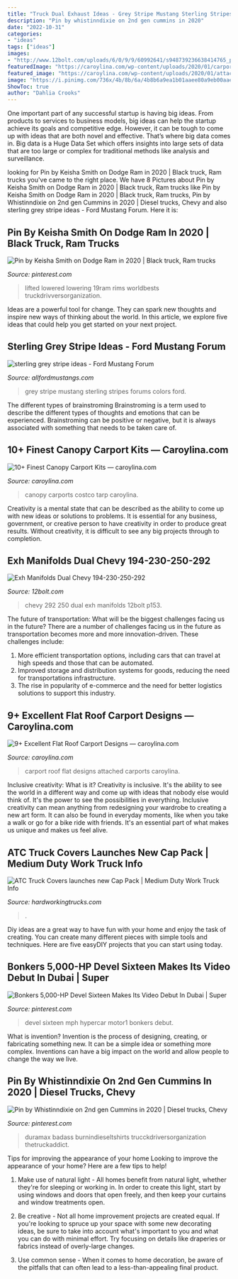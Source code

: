 ```yaml
---
title: "Truck Dual Exhaust Ideas - Grey Stripe Mustang Sterling Stripes Forums Colors Ford"
description: "Pin by whistinndixie on 2nd gen cummins in 2020"
date: "2022-10-31"
categories:
- "ideas"
tags: ["ideas"]
images:
- "http://www.12bolt.com/uploads/6/0/9/9/60992641/s948739236638414765_p153_i2_w640.jpeg"
featuredImage: "https://caroylina.com/wp-content/uploads/2020/01/carports-car-canopy-metal-carport-plastic-kits-backyard-photo-example-in-canopy-carport-kits.jpg"
featured_image: "https://caroylina.com/wp-content/uploads/2020/01/attached-carports-flat-roof-image-sample-in-flat-roof-carport-designs.jpg"
image: "https://i.pinimg.com/736x/4b/8b/6a/4b8b6a9ea1b01aaee80a9eb00aae1ed0.jpg"
ShowToc: true
author: "Dahlia Crooks"
---
```



One important part of any successful startup is having big ideas. From products to services to business models, big ideas can help the startup achieve its goals and competitive edge. However, it can be tough to come up with ideas that are both novel and effective. That’s where big data comes in. Big data is a Huge Data Set which offers insights into large sets of data that are too large or complex for traditional methods like analysis and surveillance.

	

		
looking for Pin by Keisha Smith on Dodge Ram in 2020 | Black truck, Ram trucks you've came to the right place. We have 8 Pictures about Pin by Keisha Smith on Dodge Ram in 2020 | Black truck, Ram trucks like Pin by Keisha Smith on Dodge Ram in 2020 | Black truck, Ram trucks, Pin by Whistinndixie on 2nd gen Cummins in 2020 | Diesel trucks, Chevy and also sterling grey stripe ideas - Ford Mustang Forum. Here it is:
		
    
## Pin By Keisha Smith On Dodge Ram In 2020 | Black Truck, Ram Trucks

<img loading=lazy src="https://i.pinimg.com/736x/82/b5/73/82b5731eb4b334b5bfaa1dfe78ceb7db.jpg" onerror="this.onerror=null;this.src='https://tse2.mm.bing.net/th?id=OIP.9wjKuqBHEJMkg7ZmatgoOAHaF6&amp;pid=15.1';" alt="Pin by Keisha Smith on Dodge Ram in 2020 | Black truck, Ram trucks">

_Source: pinterest.com_

>lifted lowered lowering 19ram rims worldbests truckdrivversorganization. 

	

Ideas are a powerful tool for change. They can spark new thoughts and inspire new ways of thinking about the world. In this article, we explore five ideas that could help you get started on your next project.

    
## Sterling Grey Stripe Ideas - Ford Mustang Forum

<img loading=lazy src="https://www.allfordmustangs.com/forums/attachments/2011-2014-mustang-talk/306698d1390094870-sterling-grey-stripe-ideas-baf_1136_zps44579355.jpg" onerror="this.onerror=null;this.src='https://tse4.mm.bing.net/th?id=OIP.ZqhDwpwNQWkgkRJPYxmNiQHaEb&amp;pid=15.1';" alt="sterling grey stripe ideas - Ford Mustang Forum">

_Source: allfordmustangs.com_

>grey stripe mustang sterling stripes forums colors ford. 

	

The different types of brainstroming
Brainstroming is a term used to describe the different types of thoughts and emotions that can be experienced. Brainstroming can be positive or negative, but it is always associated with something that needs to be taken care of.

    
## 10+ Finest Canopy Carport Kits — Caroylina.com

<img loading=lazy src="https://caroylina.com/wp-content/uploads/2020/01/carports-car-canopy-metal-carport-plastic-kits-backyard-photo-example-in-canopy-carport-kits.jpg" onerror="this.onerror=null;this.src='https://tse4.mm.bing.net/th?id=OIP.-0sU-oWmV5ho_2AmGm5nHQHaJ4&amp;pid=15.1';" alt="10+ Finest Canopy Carport Kits — caroylina.com">

_Source: caroylina.com_

>canopy carports costco tarp caroylina. 

	

Creativity is a mental state that can be described as the ability to come up with new ideas or solutions to problems. It is essential for any business, government, or creative person to have creativity in order to produce great results. Without creativity, it is difficult to see any big projects through to completion.

    
## Exh Manifolds Dual Chevy 194-230-250-292

<img loading=lazy src="http://www.12bolt.com/uploads/6/0/9/9/60992641/s948739236638414765_p153_i2_w640.jpeg" onerror="this.onerror=null;this.src='https://tse1.mm.bing.net/th?id=OIP.U45GtZ0jAztqYaKjeCXIbQHaFj&amp;pid=15.1';" alt="Exh Manifolds Dual Chevy 194-230-250-292">

_Source: 12bolt.com_

>chevy 292 250 dual exh manifolds 12bolt p153. 

	

The future of transportation: What will be the biggest challenges facing us in the future?
There are a number of challenges facing us in the future as transportation becomes more and more innovation-driven. These challenges include: 
1) More efficient transportation options, including cars that can travel at high speeds and those that can be automated.
2) Improved storage and distribution systems for goods, reducing the need for transportations infrastructure. 
3) The rise in popularity of e-commerce and the need for better logistics solutions to support this industry.

    
## 9+ Excellent Flat Roof Carport Designs — Caroylina.com

<img loading=lazy src="https://caroylina.com/wp-content/uploads/2020/01/attached-carports-flat-roof-image-sample-in-flat-roof-carport-designs.jpg" onerror="this.onerror=null;this.src='https://tse1.mm.bing.net/th?id=OIP.KXsaGrYw1P2wLJFYmY4xYgHaE8&amp;pid=15.1';" alt="9+ Excellent Flat Roof Carport Designs — caroylina.com">

_Source: caroylina.com_

>carport roof flat designs attached carports caroylina. 

	

Inclusive creativity: What is it?
Creativity is inclusive. It's the ability to see the world in a different way and come up with ideas that nobody else would think of. It's the power to see the possibilities in everything. Inclusive creativity can mean anything from redesigning your wardrobe to creating a new art form. It can also be found in everyday moments, like when you take a walk or go for a bike ride with friends. It's an essential part of what makes us unique and makes us feel alive.

    
## ATC Truck Covers Launches New Cap Pack | Medium Duty Work Truck Info

<img loading=lazy src="https://www.hardworkingtrucks.com/wp-content/uploads/sites/6/2017/06/Cap-Pack-5-.png" onerror="this.onerror=null;this.src='https://tse4.mm.bing.net/th?id=OIP.4k0Z1di1bAdnEqF2NPymmwHaE2&amp;pid=15.1';" alt="ATC Truck Covers launches new Cap Pack | Medium Duty Work Truck Info">

_Source: hardworkingtrucks.com_

>. 

	

Diy ideas are a great way to have fun with your home and enjoy the task of creating. You can create many different pieces with simple tools and techniques. Here are five easyDIY projects that you can start using today.

    
## Bonkers 5,000-HP Devel Sixteen Makes Its Video Debut In Dubai | Super

<img loading=lazy src="https://i.pinimg.com/736x/4b/8b/6a/4b8b6a9ea1b01aaee80a9eb00aae1ed0.jpg" onerror="this.onerror=null;this.src='https://tse4.mm.bing.net/th?id=OIP.CkzCLrPoOFi3cly-kIVx-AHaEK&amp;pid=15.1';" alt="Bonkers 5,000-HP Devel Sixteen Makes Its Video Debut In Dubai | Super">

_Source: pinterest.com_

>devel sixteen mph hypercar motor1 bonkers debut. 

	

What is invention?
Invention is the process of designing, creating, or fabricating something new. It can be a simple idea or something more complex. Inventions can have a big impact on the world and allow people to change the way we live.

    
## Pin By Whistinndixie On 2nd Gen Cummins In 2020 | Diesel Trucks, Chevy

<img loading=lazy src="https://i.pinimg.com/736x/2f/f6/8c/2ff68c832d0c3680b94b9f462570a170.jpg" onerror="this.onerror=null;this.src='https://tse4.mm.bing.net/th?id=OIP.aUXTrhs15k2vOzDfSusRuAHaHa&amp;pid=15.1';" alt="Pin by Whistinndixie on 2nd gen Cummins in 2020 | Diesel trucks, Chevy">

_Source: pinterest.com_

>duramax badass burnindieseltshirts trucckdriversorganization thetruckaddict. 

	

Tips for improving the appearance of your home
Looking to improve the appearance of your home? Here are a few tips to help!
1. Make use of natural light - All homes benefit from natural light, whether they're for sleeping or working in. In order to create this light, start by using windows and doors that open freely, and then keep your curtains and window treatments open.

2. Be creative - Not all home improvement projects are created equal. If you're looking to spruce up your space with some new decorating ideas, be sure to take into account what's important to you and what you can do with minimal effort. Try focusing on details like draperies or fabrics instead of overly-large changes.

3. Use common sense - When it comes to home decoration, be aware of the pitfalls that can often lead to a less-than-appealing final product.

